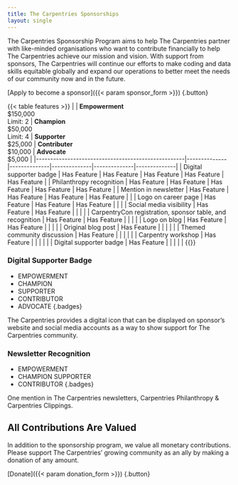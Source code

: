 ```yaml
---
title: The Carpentries Sponsorships
layout: single
---
```


The Carpentries Sponsorship Program aims to help The Carpentries partner with like-minded organisations who want to contribute financially to help The Carpentries achieve our mission and vision.
With support from sponsors, The Carpentries will continue our efforts to make coding and data skills equitable globally and expand our operations to better meet the needs of our community now and in the future.


[Apply to become a sponsor]({{< param sponsor_form >}})
{.button} 

{{< table features >}}
|    | **Empowerment** <br> $150,000 <br>Limit: 2                    | **Champion** <br> $50,000 <br> Limit: 4 | **Supporter** <br> $25,000 | **Contributer** <br> $10,000 | **Advocate** <br> $5,000 |
|----------------------------------------------------|--------------|--------------|--------------|--------------|--------------|
| Digital supporter badge                            | Has Feature  | Has Feature  | Has Feature  | Has Feature  | Has Feature  |
| Philanthropy recognition                           | Has Feature  | Has Feature  | Has Feature  | Has Feature  | Has Feature  |
| Mention in newsletter                              | Has Feature  | Has Feature  | Has Feature  | Has Feature  |              |
| Logo on career page                                | Has Feature  | Has Feature  | Has Feature  |              |              |
| Social media visibility                            | Has Feature  | Has Feature  |              |              |              |
| CarpentryCon registration, sponsor table, and recognition | Has Feature  | Has Feature  |              |              |              |
| Logo on blog                                       | Has Feature  | Has Feature  |              |              |              |
| Original blog post                                 | Has Feature  |              |              |              |              |
| Themed community discussion                        | Has Feature  |              |              |              |              |
| Carpentry workshop                                 | Has Feature  |              |              |              |              |
| Digital supporter badge                            | Has Feature  |              |              |              |              |
{{</table>}}


### Digital Supporter Badge

- EMPOWERMENT
- CHAMPION
- SUPPORTER
- CONTRIBUTOR
- ADVOCATE
{.badges}

The Carpentries provides a digital icon that can be displayed on sponsor’s website and social media accounts as a way to show support for The Carpentries community.

### Newsletter Recognition

- EMPOWERMENT
- CHAMPION SUPPORTER
- CONTRIBUTOR
{.badges}

One mention in The Carpentries newsletters, Carpentries Philanthropy & Carpentries Clippings.

## All Contributions Are Valued

In addition to the sponsorship program, we value all monetary contributions. Please support The Carpentries’ growing community as an ally by making a donation of any amount.

[Donate]({{< param donation_form >}})
{.button} 

